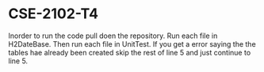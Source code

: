 # CSE-2102-T4
 
Inorder to run the code pull doen the repository.
Run each file in H2DateBase.
Then run each file in UnitTest.
If you get a error saying the the tables hae already been created skip the rest of line 5 and just continue to line 5.

